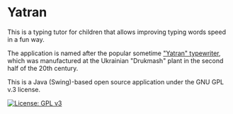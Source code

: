 # Yatran

This is a typing tutor for children that allows improving typing words speed in a fun way.

The application is named after the popular
sometime ["Yatran" typewriter](https://www.wikiwand.com/uk/%D0%AF%D1%82%D1%80%D0%B0%D0%BD%D1%8C_(%D0%B4%D1%80%D1%83%D0%BA%D0%B0%D1%80%D1%81%D1%8C%D0%BA%D0%B0_%D0%BC%D0%B0%D1%88%D0%B8%D0%BD%D0%BA%D0%B0)),
which was manufactured at the Ukrainian "Drukmash" plant in the second half of the 20th century.

This is a Java (Swing)-based open source application under the GNU GPL v.3 license.

[![License: GPL v3](https://img.shields.io/badge/License-GPLv3-blue.svg)](https://www.gnu.org/licenses/gpl-3.0)